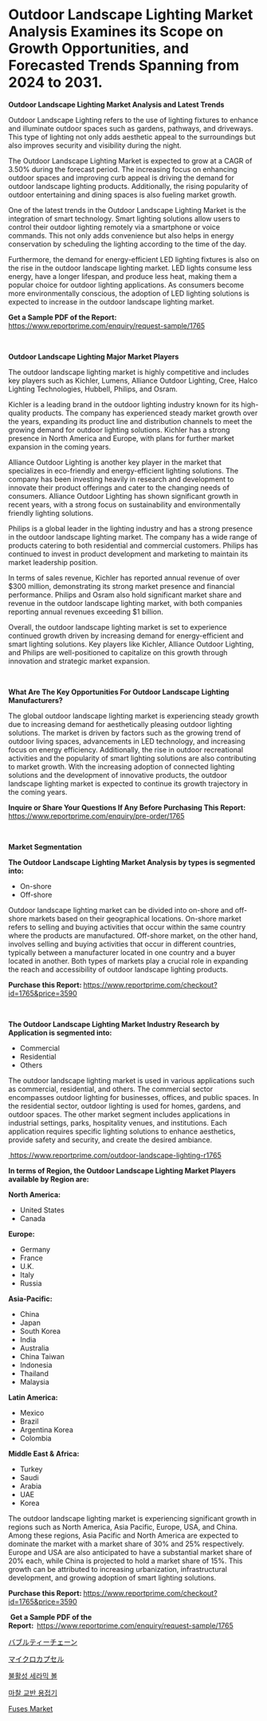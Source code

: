 <p><h1>Outdoor Landscape Lighting Market Analysis Examines its Scope on Growth Opportunities, and Forecasted Trends Spanning from 2024 to 2031.</h1></p><p><strong>Outdoor Landscape Lighting Market Analysis and Latest Trends</strong></p>
<p><p>Outdoor Landscape Lighting refers to the use of lighting fixtures to enhance and illuminate outdoor spaces such as gardens, pathways, and driveways. This type of lighting not only adds aesthetic appeal to the surroundings but also improves security and visibility during the night.</p><p>The Outdoor Landscape Lighting Market is expected to grow at a CAGR of 3.50% during the forecast period. The increasing focus on enhancing outdoor spaces and improving curb appeal is driving the demand for outdoor landscape lighting products. Additionally, the rising popularity of outdoor entertaining and dining spaces is also fueling market growth.</p><p>One of the latest trends in the Outdoor Landscape Lighting Market is the integration of smart technology. Smart lighting solutions allow users to control their outdoor lighting remotely via a smartphone or voice commands. This not only adds convenience but also helps in energy conservation by scheduling the lighting according to the time of the day.</p><p>Furthermore, the demand for energy-efficient LED lighting fixtures is also on the rise in the outdoor landscape lighting market. LED lights consume less energy, have a longer lifespan, and produce less heat, making them a popular choice for outdoor lighting applications. As consumers become more environmentally conscious, the adoption of LED lighting solutions is expected to increase in the outdoor landscape lighting market.</p></p>
<p><strong>Get a Sample PDF of the Report:&nbsp;</strong> <a href="https://www.reportprime.com/enquiry/request-sample/1765">https://www.reportprime.com/enquiry/request-sample/1765</a></p>
<p>&nbsp;</p>
<p><strong>Outdoor Landscape Lighting Major Market Players</strong></p>
<p><p>The outdoor landscape lighting market is highly competitive and includes key players such as Kichler, Lumens, Alliance Outdoor Lighting, Cree, Halco Lighting Technologies, Hubbell, Philips, and Osram. </p><p>Kichler is a leading brand in the outdoor lighting industry known for its high-quality products. The company has experienced steady market growth over the years, expanding its product line and distribution channels to meet the growing demand for outdoor lighting solutions. Kichler has a strong presence in North America and Europe, with plans for further market expansion in the coming years.</p><p>Alliance Outdoor Lighting is another key player in the market that specializes in eco-friendly and energy-efficient lighting solutions. The company has been investing heavily in research and development to innovate their product offerings and cater to the changing needs of consumers. Alliance Outdoor Lighting has shown significant growth in recent years, with a strong focus on sustainability and environmentally friendly lighting solutions.</p><p>Philips is a global leader in the lighting industry and has a strong presence in the outdoor landscape lighting market. The company has a wide range of products catering to both residential and commercial customers. Philips has continued to invest in product development and marketing to maintain its market leadership position.</p><p>In terms of sales revenue, Kichler has reported annual revenue of over $300 million, demonstrating its strong market presence and financial performance. Philips and Osram also hold significant market share and revenue in the outdoor landscape lighting market, with both companies reporting annual revenues exceeding $1 billion.</p><p>Overall, the outdoor landscape lighting market is set to experience continued growth driven by increasing demand for energy-efficient and smart lighting solutions. Key players like Kichler, Alliance Outdoor Lighting, and Philips are well-positioned to capitalize on this growth through innovation and strategic market expansion.</p></p>
<p>&nbsp;</p>
<p><strong>What Are The Key Opportunities For Outdoor Landscape Lighting Manufacturers?</strong></p>
<p><p>The global outdoor landscape lighting market is experiencing steady growth due to increasing demand for aesthetically pleasing outdoor lighting solutions. The market is driven by factors such as the growing trend of outdoor living spaces, advancements in LED technology, and increasing focus on energy efficiency. Additionally, the rise in outdoor recreational activities and the popularity of smart lighting solutions are also contributing to market growth. With the increasing adoption of connected lighting solutions and the development of innovative products, the outdoor landscape lighting market is expected to continue its growth trajectory in the coming years.</p></p>
<p><strong>Inquire or Share Your Questions If Any Before Purchasing This Report:</strong> <a href="https://www.reportprime.com/enquiry/pre-order/1765">https://www.reportprime.com/enquiry/pre-order/1765</a></p>
<p>&nbsp;</p>
<p><strong>Market Segmentation</strong></p>
<p><strong>The Outdoor Landscape Lighting Market Analysis by types is segmented into:</strong></p>
<p><ul><li>On-shore</li><li>Off-shore</li></ul></p>
<p><p>Outdoor landscape lighting market can be divided into on-shore and off-shore markets based on their geographical locations. On-shore market refers to selling and buying activities that occur within the same country where the products are manufactured. Off-shore market, on the other hand, involves selling and buying activities that occur in different countries, typically between a manufacturer located in one country and a buyer located in another. Both types of markets play a crucial role in expanding the reach and accessibility of outdoor landscape lighting products.</p></p>
<p><strong>Purchase this Report:&nbsp;</strong><a href="https://www.reportprime.com/checkout?id=1765&price=3590">https://www.reportprime.com/checkout?id=1765&price=3590</a></p>
<p>&nbsp;</p>
<p><strong>The Outdoor Landscape Lighting Market Industry Research by Application is segmented into:</strong></p>
<p><ul><li>Commercial</li><li>Residential</li><li>Others</li></ul></p>
<p><p>The outdoor landscape lighting market is used in various applications such as commercial, residential, and others. The commercial sector encompasses outdoor lighting for businesses, offices, and public spaces. In the residential sector, outdoor lighting is used for homes, gardens, and outdoor spaces. The other market segment includes applications in industrial settings, parks, hospitality venues, and institutions. Each application requires specific lighting solutions to enhance aesthetics, provide safety and security, and create the desired ambiance.</p></p>
<p><a href="https://www.reportprime.com/outdoor-landscape-lighting-r1765">&nbsp;https://www.reportprime.com/outdoor-landscape-lighting-r1765</a></p>
<p><strong>In terms of Region, the Outdoor Landscape Lighting Market Players available by Region are:</strong></p>
<p>
    <p> <strong> North America: </strong>
        <ul>
            <li>United States</li>
            <li>Canada</li>
        </ul>
        </p> 
    <p> <strong> Europe: </strong>
        <ul>
            <li>Germany</li>
            <li>France</li>
            <li>U.K.</li>
            <li>Italy</li>
            <li>Russia</li>
        </ul>
        </p> 
    <p> <strong> Asia-Pacific: </strong>
        <ul>
            <li>China</li>
            <li>Japan</li>
            <li>South Korea</li>
            <li>India</li>
            <li>Australia</li>
            <li>China Taiwan</li>
            <li>Indonesia</li>
            <li>Thailand</li>
            <li>Malaysia</li>
        </ul>
        </p> 
    <p> <strong> Latin America: </strong>
        <ul>
            <li>Mexico</li>
            <li>Brazil</li>
            <li>Argentina Korea</li>
            <li>Colombia</li>
        </ul>
        </p> 
    <p> <strong> Middle East & Africa: </strong>
        <ul>
            <li>Turkey</li>
            <li>Saudi</li>
            <li>Arabia</li>
            <li>UAE</li>
            <li>Korea</li>
        </ul>
    </p>
    </p>
<p><p>The outdoor landscape lighting market is experiencing significant growth in regions such as North America, Asia Pacific, Europe, USA, and China. Among these regions, Asia Pacific and North America are expected to dominate the market with a market share of 30% and 25% respectively. Europe and USA are also anticipated to have a substantial market share of 20% each, while China is projected to hold a market share of 15%. This growth can be attributed to increasing urbanization, infrastructural development, and growing adoption of smart lighting solutions.</p></p>
<p><strong>Purchase this Report: </strong><a href="https://www.reportprime.com/checkout?id=1765&price=3590">https://www.reportprime.com/checkout?id=1765&price=3590</a></p>
<p>&nbsp;<strong>Get a Sample PDF of the Report:&nbsp;&nbsp;</strong><a href="https://www.reportprime.com/enquiry/request-sample/1765">https://www.reportprime.com/enquiry/request-sample/1765</a></p>
<p><strong></strong></p>
<p><p><a href="https://github.com/EstaSprer20231/Market-Research-Report-List-1/blob/main/807141571528.md">バブルティーチェーン</a></p><p><a href="https://medium.com/@rexkhler2023/%E3%83%9E%E3%82%A4%E3%82%AF%E3%83%AD%E3%82%AB%E3%83%97%E3%82%BB%E3%83%AB%E5%B8%82%E5%A0%B4%E8%A6%8F%E6%A8%A1-%E5%B8%82%E5%A0%B4%E3%81%AE%E8%A6%8B%E9%80%9A%E3%81%97%E3%81%A8%E5%B8%82%E5%A0%B4%E4%BA%88%E6%B8%AC-2024%E5%B9%B4%E3%81%8B%E3%82%892031%E5%B9%B4%E3%81%BE%E3%81%A7-07dee2547bb4">マイクロカプセル</a></p><p><a href="https://medium.com/@brianankunding/%EC%9D%B4%EB%84%88%ED%8A%B8-%EC%84%B8%EB%9D%BC%EB%AF%B9-%EB%B3%BC-%EC%8B%9C%EC%9E%A5-%EC%9C%A0%ED%98%95-%EC%9D%91%EC%9A%A9-%EB%B0%8F-%EC%A7%80%EB%A6%AC%EC%97%90-%EB%8C%80%ED%95%9C-%ED%8F%AC%EA%B4%84%EC%A0%81%EC%9D%B8-%ED%8F%89%EA%B0%80-339a99224973">불활성 세라믹 볼</a></p><p><a href="https://medium.com/@sydneyhaley871/%ED%98%BC%EB%8F%88-%EB%B0%A9%EC%A7%80-%EC%9A%A9%EC%A0%91-%EA%B8%B0%EA%B3%84-%EC%8B%9C%EC%9E%A5-%EC%A7%80%ED%91%9C-%ED%95%B4%EC%84%9D-%EC%8B%9C%EC%9E%A5-%EC%A0%90%EC%9C%A0%EC%9C%A8-%EC%B6%94%EC%84%B8-%EB%B0%8F-%EC%84%B1%EC%9E%A5-%ED%8C%A8%ED%84%B4-e6742f545121">마찰 교반 용접기</a></p><p><a href="https://github.com/EveKerluke2023/Market-Research-Report-List-1/blob/main/fuses-market.md">Fuses Market</a></p></p>